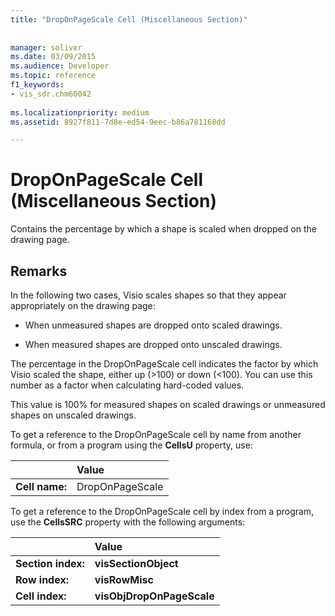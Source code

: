 ```yaml
---
title: "DropOnPageScale Cell (Miscellaneous Section)"
 
 
manager: soliver
ms.date: 03/09/2015
ms.audience: Developer
ms.topic: reference
f1_keywords:
- vis_sdr.chm60042
 
ms.localizationpriority: medium
ms.assetid: 8927f811-7d8e-ed54-9eec-b86a781168dd

---
```


# DropOnPageScale Cell (Miscellaneous Section)

Contains the percentage by which a shape is scaled when dropped on the drawing page.
  
## Remarks

In the following two cases, Visio scales shapes so that they appear appropriately on the drawing page:
  
- When unmeasured shapes are dropped onto scaled drawings.
    
- When measured shapes are dropped onto unscaled drawings.
    
The percentage in the DropOnPageScale cell indicates the factor by which Visio scaled the shape, either up (\>100) or down (\<100). You can use this number as a factor when calculating hard-coded values. 
  
This value is 100% for measured shapes on scaled drawings or unmeasured shapes on unscaled drawings. 
  
To get a reference to the DropOnPageScale cell by name from another formula, or from a program using the **CellsU** property, use: 
  
||Value |
|:-----|:-----|
| **Cell name:**  <br/> | DropOnPageScale  <br/> |
   
To get a reference to the DropOnPageScale cell by index from a program, use the **CellsSRC** property with the following arguments: 
  
||Value |
|:-----|:-----|
| **Section index:**  <br/> |**visSectionObject** <br/> |
| **Row index:**  <br/> |**visRowMisc** <br/> |
| **Cell index:**  <br/> |**visObjDropOnPageScale** <br/> |
   

